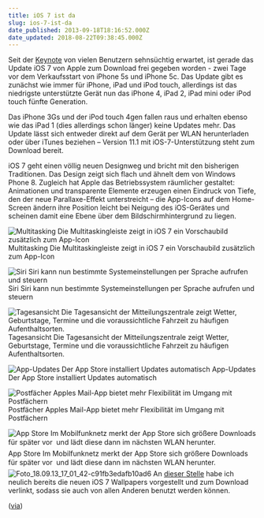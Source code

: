 ```yaml
---
title: iOS 7 ist da
slug: ios-7-ist-da
date_published: 2013-09-18T18:16:52.000Z
date_updated: 2018-08-22T09:38:45.000Z
---
```


Seit der [Keynote](__GHOST_URL__/das-war-der-apple-special-iphone-event/) von vielen Benutzern sehnsüchtig erwartet, ist gerade das Update iOS 7 von Apple zum Download frei gegeben worden - zwei Tage vor dem Verkaufsstart von iPhone 5s und iPhone 5c. Das Update gibt es zunächst wie immer für iPhone, iPad und iPod touch, allerdings ist das niedrigste unterstützte Gerät nun das iPhone 4, iPad 2, iPad mini oder iPod touch fünfte Generation. 

Das iPhone 3Gs und der iPod touch 4gen fallen raus und erhalten ebenso wie das iPad 1 (dies allerdings schon länger) keine Updates mehr. Das Update lässt sich entweder direkt auf dem Gerät per WLAN herunterladen oder über iTunes beziehen – Version 11.1 mit iOS-7-Unterstützung steht zum Download bereit.

iOS 7 geht einen völlig neuen Designweg und bricht mit den bisherigen Traditionen. Das Design zeigt sich flach und ähnelt dem von Windows Phone 8. Zugleich hat Apple das Betriebssystem räumlicher gestaltet: Animationen und transparente Elemente erzeugen einen Eindruck von Tiefe, den der neue Parallaxe-Effekt unterstreicht – die App-Icons auf dem Home-Screen ändern ihre Position leicht bei Neigung des iOS-Gerätes und scheinen damit eine Ebene über dem Bildschirmhintergrund zu liegen.

![Multitasking Die Multitaskingleiste zeigt in iOS 7 ein Vorschaubild zusätzlich zum App-Icon](//picdump.thafaker.de/2013/09/Bild2-921c3eaa1061424d-326x580.png) Multitasking
Die Multitaskingleiste zeigt in iOS 7 ein Vorschaubild zusätzlich zum App-Icon

![Siri Siri kann nun bestimmte Systemeinstellungen per Sprache aufrufen und steuern](//picdump.thafaker.de/2013/09/Bild5-4901b9f33c77dc52-326x580.png) Siri
Siri kann nun bestimmte Systemeinstellungen per Sprache aufrufen und steuern

![Tagesansicht Die Tagesansicht der Mitteilungszentrale zeigt Wetter, Geburtstage, Termine und die voraussichtliche Fahrzeit zu häufigen Aufenthaltsorten.](//picdump.thafaker.de/2013/09/Foto_18.09.13_16_55_04-d4988b05448d2bdc-326x580.png) Tagesansicht
Die Tagesansicht der Mitteilungszentrale zeigt Wetter, Geburtstage, Termine und die voraussichtliche Fahrzeit zu häufigen Aufenthaltsorten.

![App-Updates<br /> Der App Store installiert Updates automatisch](//picdump.thafaker.de/2013/09/Foto_16.09.13_19_50_29-2baea700f8398f96-326x580.png) App-Updates Der App Store installiert Updates automatisch

![Postfächer Apples Mail-App bietet mehr Flexibilität im Umgang mit Postfächern](//picdump.thafaker.de/2013/09/Bild7-e6c455556cf0fd8d-326x580.png) Postfächer
Apples Mail-App bietet mehr Flexibilität im Umgang mit Postfächern

![App Store Im Mobilfunknetz merkt der App Store sich größere Downloads für später vor  und lädt diese dann im nächsten WLAN herunter.](//picdump.thafaker.de/2013/09/Foto_16.09.13_11_55_03-85a3560121b8421d-326x580.png) App Store
Im Mobilfunknetz merkt der App Store sich größere Downloads für später vor  und lädt diese dann im nächsten WLAN herunter.
![Foto_18.09.13_17_01_42-c91fb3edafb10ad6](//picdump.thafaker.de/2013/09/Foto_18.09.13_17_01_42-c91fb3edafb10ad6-326x580.png)
An [dieser Stelle](__GHOST_URL__/ios-7-wallpapers-fuer-alle/) habe ich neulich bereits die neuen iOS 7 Wallpapers vorgestellt und zum Download verlinkt, sodass sie auch von allen Anderen benutzt werden können.

([via](http://www.heise.de/mac-and-i/meldung/iOS-7-Apple-gibt-neues-Betriebssystem-fuer-iPhone-und-iPad-frei-1960553.html?wt_mc=sm.feed.tw.apple))
